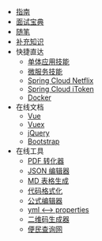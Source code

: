 * [指南](走向单体地狱.md)
* [面试宝典](interview/)
* [随笔](essay/)
* [补充知识](supplement/)
* 快捷直达
  * [单体应用技能](走向单体地狱.md)
  * [微服务技能](微服务解决复杂问题.md)
  * [Spring Cloud Netflix](spring-cloud-netflix/)
  * [Spring Cloud iToken](Spring-Cloud-iToken.md)
  * [Docker](docs-docker/)
* 在线文档
  * [Vue](https://cn.vuejs.org/v2/api/)
  * [Vuex](https://vuex.vuejs.org/zh/api/#vuex-store)
  * [jQuery](https://www.jquery123.com/)
  * [Bootstrap](http://www.runoob.com/bootstrap/bootstrap-tutorial.html)
* 在线工具
  * [PDF 转化器](https://smallpdf.com/cn/pdf-to-word)
  * [JSON 编辑器](https://www.bejson.com/jsoneditoronline)
  * [MD 表格生成](https://tableconvert.com/)
  * [代码格式化](http://tool.oschina.net/codeformat/html)
  * [公式编辑器](https://zh.numberempire.com/latexequationeditor.php)
  * [yml <--> properties](http://www.toyaml.com/)
  * [二维码生成器](https://cli.im/)
  * [便民查询网](https://www.51240.com/)